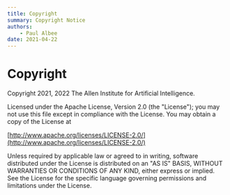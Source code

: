 ```yaml
---
title: Copyright
summary: Copyright Notice
authors:
    - Paul Albee
date: 2021-04-22
---
```

# Copyright

Copyright 2021, 2022 The Allen Institute for Artificial Intelligence.

Licensed under the Apache License, Version 2.0 (the "License");
you may not use this file except in compliance with the License.
You may obtain a copy of the License at

[http://www.apache.org/licenses/LICENSE-2.0/](http://www.apache.org/licenses/LICENSE-2.0/)

Unless required by applicable law or agreed to in writing, software
distributed under the License is distributed on an "AS IS" BASIS,
WITHOUT WARRANTIES OR CONDITIONS OF ANY KIND, either express or implied.
See the License for the specific language governing permissions and
limitations under the License.
